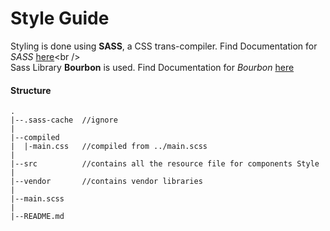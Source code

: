 # Style Guide

Styling is done using **SASS**, a CSS trans-compiler. Find Documentation for _SASS_ [here]('http://sass-lang.com/documentation/file.SASS_REFERENCE.html')<br /><br />
Sass Library **Bourbon** is used. Find Documentation for _Bourbon_ [here]('http://bourbon.io/docs/')

#### Structure
```
.
|--.sass-cache  //ignore
|
|--compiled
|  |-main.css   //compiled from ../main.scss
|
|--src          //contains all the resource file for components Style
|
|--vendor       //contains vendor libraries
|
|--main.scss
|
|--README.md
```
